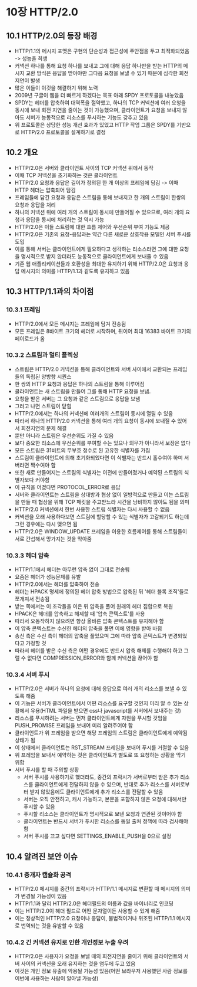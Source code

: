 # 10장 HTTP/2.0

## 10.1 HTTP/2.0의 등장 배경
- HTTP/1.1의 메시지 포맷은 구현의 단순성과 접근성에 주안점을 두고 최적화되었음 -> 성능을 희생
- 커넥션 하나를 통해 요청 하나를 보내고 그에 대해 응답 하나만을 받는 HTTP의 메시지 교환 방식은 응답을 받아야만 그다음 요청을 보낼 수 있기 때문에 심각한 회전지연이 발생
- 많은 이들이 이것을 해결하기 위해 노력
- 2009년 구글이 웹을 더 빠르게 하겠다는 목표 아래 SPDY 프로토콜을 내놓았음
- SPDY는 헤더를 압축하여 대역폭을 절약했고, 하나의 TCP 커넥션에 여러 요청을 동시에 보내 회전 지연을 줄이는 것이 가능했으며, 클라이언트가 요청을 보내지 않아도 서버가 능동적으로 리소스를 푸시하는 기능도 갖추고 있음
- 위 프로토콜은 상당한 성능 개선 효과가 있었고 HTTP 작업 그룹은 SPDY를 기반으로 HTTP/2.0 프로토콜을 설계하기로 결정

## 10.2 개요
- HTTP/2.0은 서버와 클라이언트 사이의 TCP 커넥션 위에서 동작
- 이때 TCP 커넥션을 초기화하는 것은 클라이언트
- HTTP/2.0 요청과 응답은 길이가 정의된 한 개 이상의 프레임에 담김 -> 이때 HTTP 헤더는 압축되어 담김
- 프레임들에 담긴 요청과 응답은 스트림을 통해 보내지고 한 개의 스트림이 한쌍의 요청과 응답을 처리
- 하나의 커넥션 위에 여러 개의 스트림이 동시에 만들어질 수 있으므로, 여러 개의 요청과 응답을 동시에 처리하는 것 역시 가능
- HTTP/2.0은 이들 스트림에 대한 흐름 제어와 우선순위 부여 기능도 제공
- HTTP/2.0은 기존의 요청-응답과는 약간 다른 새로운 상호작용 모델인 서버 푸시를 도입
- 이를 통해 서버는 클라이언트에게 필요하다고 생각하는 리소스라면 그에 대한 요청을 명시적으로 받지 않더라도 능동적으로 클라이언트에게 보내줄 수 있음
- 기존 웹 애플리케이션들과 호환성을 최대한 유지하기 위해 HTTP/2.0은 요청과 응답 메시지의 의미를 HTTP/1.1과 같도록 유지하고 있음

## 10.3 HTTP/1.1과의 차이점
### 10.3.1 프레임
- HTTP/2.0에서 모든 메시지는 프레임에 담겨 전송됨
- 모든 프레임은 8바이트 크기의 헤더로 시작하며, 뒤이어 최대 16383 바이트 크기의 페이로드가 옴

### 10.3.2 스트림과 멀티 플렉싱
- 스트림은 HTTP/2.0 커넥션을 통해 클라이언트와 서버 사이에서 교환되는 프레임들의 독립된 양방향 시퀀스
- 한 쌍의 HTTP 요청과 응답은 하나의 스트림을 통해 이루어짐
- 클라이언트는 새 스트림을 만들어 그를 통해 HTTP 요청을 보냄.
- 요청을 받은 서버는 그 요청과 같은 스트림으로 응답을 보냄
- 그러고 나면 스트림이 닫힘
- HTTP/2.0에서는 하나의 커넥션에 여러개의 스트림이 동시에 열릴 수 있음
- 따라서 하나의 HTTP/2.0 커넥션을 통해 여러 개의 요청이 동시에 보내질 수 있어서 회전지연의 문제 해결
- 뿐만 아니라 스트림은 우선순위도 가질 수 있음
- 보다 중요한 리소스에 우선순위를 부여할 수는 있으나 의무가 아니라서 보장은 없다
- 모든 스트림은 31비트의 무부호 정수로 된 고유한 식별자를 가짐
- 스트림이 클라이언트에 의해 초기화되었다면 이 식별자는 반드시 홀수여야 하며 서버라면 짝수여야 함
- 또한 새로 만들어지는 스트림의 식별자는 이전에 만들어졌거나 예약된 스트림의 식별자보다 커야함
- 이 규칙을 어겼다면 PROTOCOL_ERROR로 응답
- 서버와 클라이언트는 스트림을 상대방과 협상 없이 일방적으로 만들고 이는 스트림을 만들 때 협상을 위해 TCP 패킷을 주고받느라 시간을 낭비하지 않아도 됨을 의미
- HTTP/2.0 커넥션에서 한번 사용한 스트림 식별자는 다시 사용할 수 없음
- 커넥션을 오래 사용하다보면 스트림에 할당할 수 있는 식별자가 고갈되기도 하는데 그런 경우에는 다시 맺으면 됨
- HTTP/2.0은 WINDOW_UPDATE 프레임을 이용한 흐름제어를 통해 스트림들이 서로 간섭해서 망가지는 것을 막아줌

### 10.3.3 헤더 압축
- HTTP/1.1에서 헤더는 아무런 압축 없이 그대로 전송됨
- 요즘은 헤더가 성능문제를 유발
- HTTP/2.0에서는 헤더를 압축하여 전송
- 헤더는 HPACK 명세에 정의된 헤더 압축 방법으로 압축된 뒤 '헤더 블록 조직'들로 쪼개져서 전송됨
- 받는 쪽에서는 이 조각들을 이은 뒤 압축을 풀어 원래의 헤더 집합으로 복원
- HPACK은 헤더를 압축하고 해제할 때 '압축 콘텍스트'를 사용
- 따라서 오동작하지 않으려면 항상 올바른 압축 콘텍스트를 유지해야 함
- 이 압축 콘텍스트는 수신한 헤더의 압축을 풀면 이에 영향을 받아 바뀜
- 송신 측은 수신 측이 헤더의 압축을 풀었으며 그에 따라 압축 콘텍스트가 변경되었다고 가정할 것
- 따라서 헤더를 받은 수신 측은 어떤 경우에도 반드시 압축 해제를 수행해야 하고 그럴 수 없다면 COMPRESSION_ERROR와 함께 커넥션을 끊어야 함

### 10.3.4 서버 푸시
- HTTP/2.0은 서버가 하나의 요청에 대해 응답으로 여러 개의 리소스를 보낼 수 있도록 해줌
- 이 기능은 서버가 클라이언트에서 어떤 리소스를 요구할 것인지 미리 알 수 있는 상황에서 유용(HTML 파일을 받으면 css나 javascript를 서버에서 보내주는 것)
- 리소스를 푸시하려는 서버는 먼저 클라이언트에게 자원을 푸시할 것임을 PUSH_PROMISE 프레임을 보내어 미리 알려주어야 함
- 클라이언트가 위 프레임을 받으면 해당 프레임의 스트림은 클라이언트에게 예약됨 상태가 됨
- 이 상태에서 클라이언트는 RST_STREAM 프레임을 보내어 푸시를 거절할 수 있음
- 위 프레임을 보내서 예약하는 것은 클라이언트가 별도로 또 요청하는 상황을 막기 위함
- 서버 푸시를 할 때 주의할 상황
    - 서버 푸시를 사용하기로 했더라도, 중간의 프락시가 서버로부터 받은 추가 리소스를 클라이언트에게 전달하지 않을 수 있으며, 반대로 추가 리소스를 서버로부터 받지 않았음에도 클라이언트에게 추가 리소스를 전달할 수 있음
    - 서버는 오직 안전하고, 캐시 가능하고, 본문을 포함하지 않은 요청에 대해서만 푸시할 수 있음
    - 푸시할 리소스는 클라이언트가 명시적으로 보낸 요청과 연관된 것이어야 함
    - 클라이언트는 반드시 서버가 푸시한 리소스를 동일 출처 정책에 따라 검사해야 함
    - 서버 푸시를 끄고 싶다면 SETTINGS_ENABLE_PUSH을 0으로 설정

## 10.4 알려진 보안 이슈
### 10.4.1 중개자 캡슐화 공격
- HTTP/2.0 메시지를 중간의 프락시가 HTTP/1.1 메시지로 변환할 때 메시지의 의미가 변경될 가능성이 있음
- HTTP/1.1과 달리 HTTP/2.0은 헤더필드의 이름과 값을 바이너리로 인코딩
- 이는 HTTP/2.0이 헤더 필드로 어떤 문자열이든 사용할 수 있게 해줌
- 이는 정상적인 HTTP/2.0 요청이나 응답이, 불법적이거나 위조된 HTTP/1.1 메시지로 번역되는 것을 유발할 수 있음

### 10.4.2 긴 커넥션 유지로 인한 개인정보 누출 우려
- HTTP/2.0은 사용자가 요청을 보낼 때의 회전지연을 줄이기 위해 클라이언트와 서버 사이의 커넥션을 오래 유지하는 것을 염두에 두고 있음
- 이것은 개인 정보 유출에 악용될 가능성 있음(어떤 브라우저 사용했던 사람 정보를 이번에 사용하는 사람이 알아낼 가능성)
 